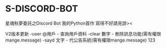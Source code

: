 # S-DISCORD-BOT

星魂秋夢委託之Discord Bot
我的Python首作 寫得不好請見諒><

V2版本更新
-user @用戶 - 查詢用戶資料
-clear 數字 - 刪除訊息功能(需有權限mange.message)
-sayd 文字 - 代公告系統(需有權限mange.message)
123
